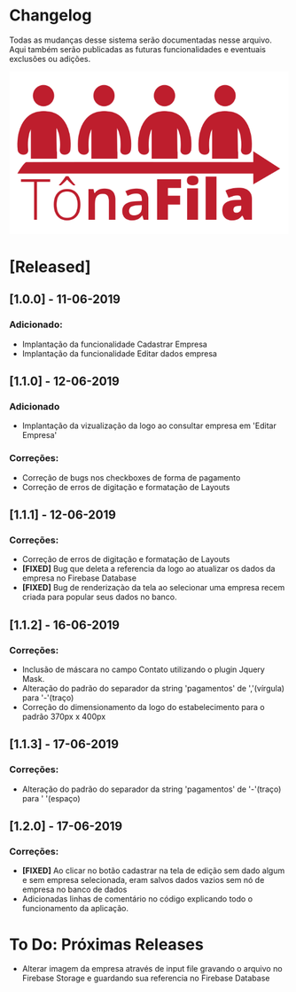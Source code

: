 # Changelog


Todas as mudanças desse sistema serão documentadas nesse arquivo. Aqui também serão publicadas as futuras funcionalidades e eventuais exclusões ou adições. 

![](public/image/tonafila_red.svg)

# **[Released]**

## **[1.0.0]** - 11-06-2019
### Adicionado:
- Implantação da funcionalidade Cadastrar Empresa
- Implantação da funcionalidade Editar dados empresa

## **[1.1.0]** - 12-06-2019
### Adicionado
- Implantação da vizualização da logo ao consultar empresa em 'Editar Empresa'

### Correções:
- Correção de bugs nos checkboxes de forma de pagamento 
- Correção de erros de digitação e formatação de Layouts 

## **[1.1.1]** - 12-06-2019
### Correções:
- Correção de erros de digitação e formatação de Layouts 
- **[FIXED]** Bug que deleta a referencia da logo ao atualizar os dados da empresa no Firebase Database
- **[FIXED]** Bug de renderizaçào da tela ao selecionar uma empresa recem criada para popular seus dados no banco. 

## **[1.1.2]** - 16-06-2019
### Correções: 
- Inclusão de máscara no campo Contato utilizando o plugin Jquery Mask.
- Alteração do padrão do separador da string 'pagamentos' de ','(vírgula) para '-'(traço)
- Correção do dimensionamento da logo do estabelecimento para o padrão 370px x 400px 

## **[1.1.3]** - 17-06-2019
### Correções: 
- Alteração do padrão do separador da string 'pagamentos' de '-'(traço) para ' '(espaço)

## **[1.2.0]** - 17-06-2019
### Correções: 
- **[FIXED]** Ao clicar no botão cadastrar na tela de edição sem dado algum e sem empresa selecionada, eram salvos dados vazios sem nó de empresa no banco de dados 
- Adicionadas linhas de comentário no código explicando todo o funcionamento da aplicação. 

# To Do: Próximas Releases

- Alterar imagem da empresa através de input file gravando o arquivo no Firebase Storage e guardando sua referencia no Firebase Database